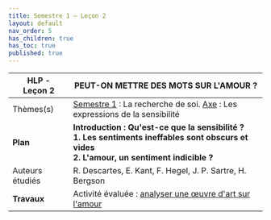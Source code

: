 ```yaml
---
title: Semestre 1 – Leçon 2
layout: default
nav_order: 5
has_children: true
has_toc: true
published: true
---
```



| HLP - Leçon 2       | PEUT-ON METTRE DES MOTS SUR L'AMOUR ?                                  |
| ----------------------------- | ------------------------------------------------------------ |
| Thèmes(s)                     | <u>Semestre 1</u> : La recherche de soi. <u>Axe</u> : Les expressions de la sensibilité  |
| **Plan**                      | **Introduction : Qu'est-ce que la sensibilité ?<br />1. Les sentiments ineffables sont obscurs et vides<br />2. L'amour, un sentiment indicible ?** |
| Auteurs étudiés               | R. Descartes, E. Kant, F. Hegel, J. P. Sartre, H. Bergson |
| **Travaux** | Activité évaluée : [analyser une œuvre d'art sur l'amour](../../docs/S1L2/S1L2-4.html) |
